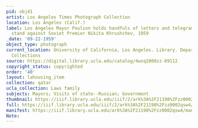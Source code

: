 ```yaml
---
pid: obj41
artist: Los Angeles Times Photograph Collection
location: Los Angeles (Calif.)
label: Los Angeles Mayor Poulson holds handfuls of letters and telegrams supporting
  stand against Soviet Premier Nikita Khrushchev, 1959
_date: '09-22-1959'
object_type: photograph
current_location: University of California, Los Angeles. Library. Department of Special
  Collections
source: https://digital.library.ucla.edu/catalog/4wsq2000zz-89112
copyright_status: copyrighted
order: '40'
layout: lahousing_item
collection: qatar
ucla_collection: Laws family
subjects: Mayors; Visits of state--Russian; Government
thumbnail: https://iiif.library.ucla.edu/iiif/2/ark%3A%2F21198%2Fzz0002qsw4/full/250,/0/default.jpg
full: https://iiif.library.ucla.edu/iiif/2/ark%3A%2F21198%2Fzz0002qsw4/full/600,/0/default.jpg
manifest: https://iiif.library.ucla.edu/ark%3A%2F21198%2Fzz0002qsw4/manifest
Note: 
---
```

